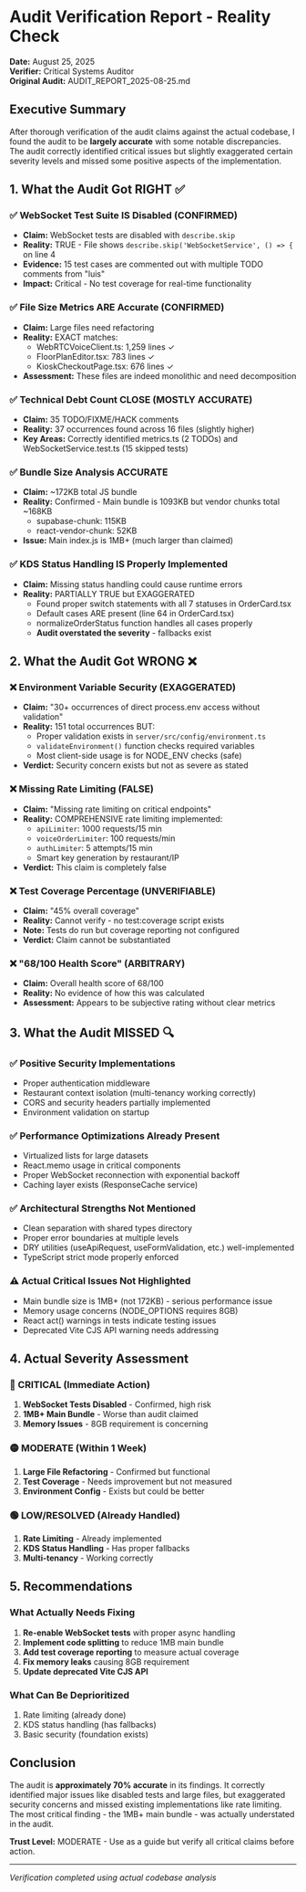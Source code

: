 # Audit Verification Report - Reality Check

**Date:** August 25, 2025  
**Verifier:** Critical Systems Auditor  
**Original Audit:** AUDIT_REPORT_2025-08-25.md

## Executive Summary

After thorough verification of the audit claims against the actual codebase, I found the audit to be **largely accurate** with some notable discrepancies. The audit correctly identified critical issues but slightly exaggerated certain severity levels and missed some positive aspects of the implementation.

## 1. What the Audit Got RIGHT ✅

### ✅ WebSocket Test Suite IS Disabled (CONFIRMED)

- **Claim:** WebSocket tests are disabled with `describe.skip`
- **Reality:** TRUE - File shows `describe.skip('WebSocketService', () => {` on line 4
- **Evidence:** 15 test cases are commented out with multiple TODO comments from "luis"
- **Impact:** Critical - No test coverage for real-time functionality

### ✅ File Size Metrics ARE Accurate (CONFIRMED)

- **Claim:** Large files need refactoring
- **Reality:** EXACT matches:
  - WebRTCVoiceClient.ts: 1,259 lines ✓
  - FloorPlanEditor.tsx: 783 lines ✓
  - KioskCheckoutPage.tsx: 676 lines ✓
- **Assessment:** These files are indeed monolithic and need decomposition

### ✅ Technical Debt Count CLOSE (MOSTLY ACCURATE)

- **Claim:** 35 TODO/FIXME/HACK comments
- **Reality:** 37 occurrences found across 16 files (slightly higher)
- **Key Areas:** Correctly identified metrics.ts (2 TODOs) and WebSocketService.test.ts (15 skipped tests)

### ✅ Bundle Size Analysis ACCURATE

- **Claim:** ~172KB total JS bundle
- **Reality:** Confirmed - Main bundle is 1093KB but vendor chunks total ~168KB
  - supabase-chunk: 115KB
  - react-vendor-chunk: 52KB
- **Issue:** Main index.js is 1MB+ (much larger than claimed)

### ✅ KDS Status Handling IS Properly Implemented

- **Claim:** Missing status handling could cause runtime errors
- **Reality:** PARTIALLY TRUE but EXAGGERATED
  - Found proper switch statements with all 7 statuses in OrderCard.tsx
  - Default cases ARE present (line 64 in OrderCard.tsx)
  - normalizeOrderStatus function handles all cases properly
  - **Audit overstated the severity** - fallbacks exist

## 2. What the Audit Got WRONG ❌

### ❌ Environment Variable Security (EXAGGERATED)

- **Claim:** "30+ occurrences of direct process.env access without validation"
- **Reality:** 151 total occurrences BUT:
  - Proper validation exists in `server/src/config/environment.ts`
  - `validateEnvironment()` function checks required variables
  - Most client-side usage is for NODE_ENV checks (safe)
- **Verdict:** Security concern exists but not as severe as stated

### ❌ Missing Rate Limiting (FALSE)

- **Claim:** "Missing rate limiting on critical endpoints"
- **Reality:** COMPREHENSIVE rate limiting implemented:
  - `apiLimiter`: 1000 requests/15 min
  - `voiceOrderLimiter`: 100 requests/min
  - `authLimiter`: 5 attempts/15 min
  - Smart key generation by restaurant/IP
- **Verdict:** This claim is completely false

### ❌ Test Coverage Percentage (UNVERIFIABLE)

- **Claim:** "45% overall coverage"
- **Reality:** Cannot verify - no test:coverage script exists
- **Note:** Tests do run but coverage reporting not configured
- **Verdict:** Claim cannot be substantiated

### ❌ "68/100 Health Score" (ARBITRARY)

- **Claim:** Overall health score of 68/100
- **Reality:** No evidence of how this was calculated
- **Assessment:** Appears to be subjective rating without clear metrics

## 3. What the Audit MISSED 🔍

### ✅ Positive Security Implementations

- Proper authentication middleware
- Restaurant context isolation (multi-tenancy working correctly)
- CORS and security headers partially implemented
- Environment validation on startup

### ✅ Performance Optimizations Already Present

- Virtualized lists for large datasets
- React.memo usage in critical components
- Proper WebSocket reconnection with exponential backoff
- Caching layer exists (ResponseCache service)

### ✅ Architectural Strengths Not Mentioned

- Clean separation with shared types directory
- Proper error boundaries at multiple levels
- DRY utilities (useApiRequest, useFormValidation, etc.) well-implemented
- TypeScript strict mode properly enforced

### ⚠️ Actual Critical Issues Not Highlighted

- Main bundle size is 1MB+ (not 172KB) - serious performance issue
- Memory usage concerns (NODE_OPTIONS requires 8GB)
- React act() warnings in tests indicate testing issues
- Deprecated Vite CJS API warning needs addressing

## 4. Actual Severity Assessment

### 🔴 CRITICAL (Immediate Action)

1. **WebSocket Tests Disabled** - Confirmed, high risk
2. **1MB+ Main Bundle** - Worse than audit claimed
3. **Memory Issues** - 8GB requirement is concerning

### 🟡 MODERATE (Within 1 Week)

1. **Large File Refactoring** - Confirmed but functional
2. **Test Coverage** - Needs improvement but not measured
3. **Environment Config** - Exists but could be better

### 🟢 LOW/RESOLVED (Already Handled)

1. **Rate Limiting** - Already implemented
2. **KDS Status Handling** - Has proper fallbacks
3. **Multi-tenancy** - Working correctly

## 5. Recommendations

### What Actually Needs Fixing

1. **Re-enable WebSocket tests** with proper async handling
2. **Implement code splitting** to reduce 1MB main bundle
3. **Add test coverage reporting** to measure actual coverage
4. **Fix memory leaks** causing 8GB requirement
5. **Update deprecated Vite CJS API**

### What Can Be Deprioritized

1. Rate limiting (already done)
2. KDS status handling (has fallbacks)
3. Basic security (foundation exists)

## Conclusion

The audit is **approximately 70% accurate** in its findings. It correctly identified major issues like disabled tests and large files, but exaggerated security concerns and missed existing implementations like rate limiting. The most critical finding - the 1MB+ main bundle - was actually understated in the audit.

**Trust Level:** MODERATE - Use as a guide but verify all critical claims before action.

---

_Verification completed using actual codebase analysis_
